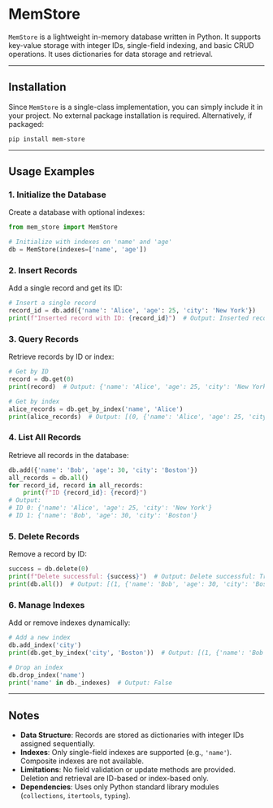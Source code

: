 # MemStore

`MemStore` is a lightweight in-memory database written in Python. It supports key-value storage with integer IDs,
single-field indexing, and basic CRUD operations. It uses dictionaries for data storage and retrieval.

---

## Installation

Since `MemStore` is a single-class implementation, you can simply include it in your project. No external package
installation is required. Alternatively, if packaged:

```shell
pip install mem-store
```

---

## Usage Examples

### 1. Initialize the Database

Create a database with optional indexes:

```python
from mem_store import MemStore

# Initialize with indexes on 'name' and 'age'
db = MemStore(indexes=['name', 'age'])
```

### 2. Insert Records

Add a single record and get its ID:

```python
# Insert a single record
record_id = db.add({'name': 'Alice', 'age': 25, 'city': 'New York'})
print(f"Inserted record with ID: {record_id}")  # Output: Inserted record with ID: 0
```

### 3. Query Records

Retrieve records by ID or index:

```python
# Get by ID
record = db.get(0)
print(record)  # Output: {'name': 'Alice', 'age': 25, 'city': 'New York'}

# Get by index
alice_records = db.get_by_index('name', 'Alice')
print(alice_records)  # Output: [(0, {'name': 'Alice', 'age': 25, 'city': 'New York'})]
```

### 4. List All Records

Retrieve all records in the database:

```python
db.add({'name': 'Bob', 'age': 30, 'city': 'Boston'})
all_records = db.all()
for record_id, record in all_records:
    print(f"ID {record_id}: {record}")
# Output:
# ID 0: {'name': 'Alice', 'age': 25, 'city': 'New York'}
# ID 1: {'name': 'Bob', 'age': 30, 'city': 'Boston'}
```

### 5. Delete Records

Remove a record by ID:

```python
success = db.delete(0)
print(f"Delete successful: {success}")  # Output: Delete successful: True
print(db.all())  # Output: [(1, {'name': 'Bob', 'age': 30, 'city': 'Boston'})]
```

### 6. Manage Indexes

Add or remove indexes dynamically:

```python
# Add a new index
db.add_index('city')
print(db.get_by_index('city', 'Boston'))  # Output: [(1, {'name': 'Bob', 'age': 30, 'city': 'Boston'})]

# Drop an index
db.drop_index('name')
print('name' in db._indexes)  # Output: False
```

---

## Notes

- **Data Structure**: Records are stored as dictionaries with integer IDs assigned sequentially.
- **Indexes**: Only single-field indexes are supported (e.g., `'name'`). Composite indexes are not available.
- **Limitations**: No field validation or update methods are provided. Deletion and retrieval are ID-based or
  index-based only.
- **Dependencies**: Uses only Python standard library modules (`collections`, `itertools`, `typing`).